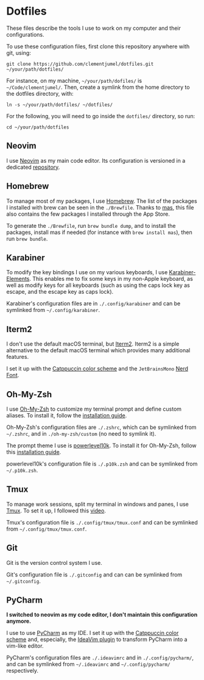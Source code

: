 # Dotfiles

These files describe the tools I use to work on my computer and their configurations.

To use these configuration files, first clone this repository anywhere with git, using:

```shell
git clone https://github.com/clementjumel/dotfiles.git ~/your/path/dotfiles/
```

For instance, on my machine, `~/your/path/dofiles/` is `~/Code/clementjumel/`.
Then, create a symlink from the home directory to the dotfiles directory, with:

```shell
ln -s ~/your/path/dotfiles/ ~/dotfiles/
```

For the following, you will need to go inside the `dotfiles/` directory, so run:

```shell
cd ~/your/path/dotfiles
```

## Neovim

I use [Neovim](https://neovim.io/) as my main code editor.
Its configuration is versioned in a dedicated
[repository](https://github.com/clementjumel/NvChad).

## Homebrew

To manage most of my packages, I use [Homebrew](https://brew.sh/).
The list of the packages I installed with brew can be seen in the `./Brewfile`.
Thanks to [mas](https://github.com/mas-cli/mas), this file also contains the few
packages I installed through the App Store.

To generate the `./Brewfile`, run `brew bundle dump`, and to install the packages, install mas if
needed (for instance with `brew install mas`), then run `brew bundle`.

## Karabiner

To modify the key bindings I use on my various keyboards, I use
[Karabiner-Elements](https://karabiner-elements.pqrs.org/).
This enables me to fix some keys in my non-Apple keyboard, as well as modify keys for all keyboards
(such as using the caps lock key as escape, and the escape key as caps lock).

Karabiner's configuration files are in `./.config/karabiner` and can be symlinked from
`~/.config/karabiner`.

## Iterm2

I don't use the default macOS terminal, but [Iterm2](https://iterm2.com/).
Iterm2 is a simple alternative to the default macOS terminal which provides many additional
features.

I set it up with the [Catppuccin color scheme](https://github.com/catppuccin/iterm) and the
`JetBrainsMono` [Nerd Font](https://www.nerdfonts.com/font-downloads).

## Oh-My-Zsh

I use [Oh-My-Zsh](https://ohmyz.sh) to customize my terminal prompt and define custom aliases.
To install it, follow the [installation guide](https://ohmyz.sh/#install).

Oh-My-Zsh's configuration files are `./.zshrc`, which can be symlinked from `~/.zshrc`, and in
`./oh-my-zsh/custom` (no need to symlink it).

The prompt theme I use is [powerlevel10k](https://github.com/romkatv/powerlevel10k).
To install it for Oh-My-Zsh, follow this
[installation guide](https://github.com/romkatv/powerlevel10k#oh-my-zsh).

powerlevel10k's configuration file is `./.p10k.zsh` and can be symlinked from `~/.p10k.zsh`.

## Tmux

To manage work sessions, split my terminal in windows and panes, I use
[Tmux](https://doc.ubuntu-fr.org/tmux).
To set it up, I followed this
[video](https://www.youtube.com/watch?v=DzNmUNvnB04&ab_channel=DreamsofCode).

Tmux's configuration file is `./.config/tmux/tmux.conf` and can be symlinked from
`~/.config/tmux/tmux.conf`.

## Git

Git is the version control system I use.

Git's configuration file is `./.gitconfig` and can can be symlinked from `~/.gitconfig`.

## PyCharm

**I switched to neovim as my code editor, I don't maintain this configuration anymore.**

I use to use [PyCharm](https://www.jetbrains.com/fr-fr/pycharm/) as my IDE.
I set it up with the [Catppuccin color scheme](https://github.com/catppuccin/jetbrains)
and, especially, the [IdeaVim plugin](https://plugins.jetbrains.com/plugin/164-ideavim) to
transform PyCharm into a vim-like editor.

PyCharm's configuration files are `./.ideavimrc` and in `./.config/pycharm/`,
and can be symlinked from `~/.ideavimrc` and `~/.config/pycharm/` respectively.
